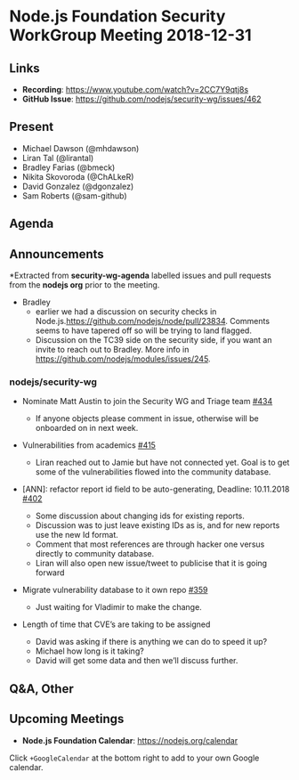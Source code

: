 # Node.js Foundation Security WorkGroup Meeting 2018-12-31

## Links

* **Recording**:  https://www.youtube.com/watch?v=2CC7Y9qtj8s
* **GitHub Issue**: https://github.com/nodejs/security-wg/issues/462

## Present

* Michael Dawson (@mhdawson)
* Liran Tal (@lirantal)
* Bradley Farias (@bmeck)
* Nikita Skovoroda (@ChALkeR)
* David Gonzalez (@dgonzalez)
* Sam Roberts (@sam-github)

## Agenda

## Announcements
 
*Extracted from **security-wg-agenda** labelled issues and pull requests from the **nodejs org** prior to the meeting.

* Bradley
  * earlier we had a discussion on security checks in
    Node.js.https://github.com/nodejs/node/pull/23834.  Comments seems to have tapered off
    so will be trying to land flagged. 
  * Discussion on the TC39 side on the security side, if you want an invite to reach out to Bradley.
    More info in https://github.com/nodejs/modules/issues/245.

### nodejs/security-wg

* Nominate Matt Austin to join the Security WG and Triage team [#434](https://github.com/nodejs/security-wg/issues/434)
  * If anyone objects please comment in issue, otherwise will be onboarded on in next week.

* Vulnerabilities from academics [#415](https://github.com/nodejs/security-wg/issues/415)
  * Liran reached out to Jamie but have not connected yet.  Goal is to get some of the
    vulnerabilities flowed into the community database.

* \[ANN\]: refactor report id field to be auto-generating, Deadline: 10.11.2018 [#402](https://github.com/nodejs/security-wg/issues/402)
  * Some discussion about changing ids for existing reports.
  * Discussion was to just leave existing IDs as is, and for new reports use the new
    Id format.
  * Comment that most references are through hacker one versus directly to
    community database.
  * Liran will also open new issue/tweet to publicise that it is going forward

* Migrate vulnerability database to it own repo [#359](https://github.com/nodejs/security-wg/issues/359)
  * Just waiting for Vladimir to make the change.

* Length of time that CVE’s are taking to be assigned
  * David was asking if there is anything we can do to speed it up?
  * Michael how long is it taking?
  * David will get some data and then we’ll discuss further. 

## Q&A, Other

## Upcoming Meetings

* **Node.js Foundation Calendar**: https://nodejs.org/calendar

Click `+GoogleCalendar` at the bottom right to add to your own Google calendar.


